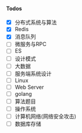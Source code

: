 #### Todos
- [x] 分布式系统与算法
- [x] Redis
- [x] 消息队列
- [ ] 微服务与RPC
- [ ] ES
- [ ] 设计模式
- [ ] 大数据
- [ ] 服务端系统设计
- [ ] Linux
- [ ] Web Server
- [ ] golang
- [ ] 算法题目
- [ ] 操作系统
- [ ] 计算机网络(网络安全攻击)
- [ ] 数据库存储
